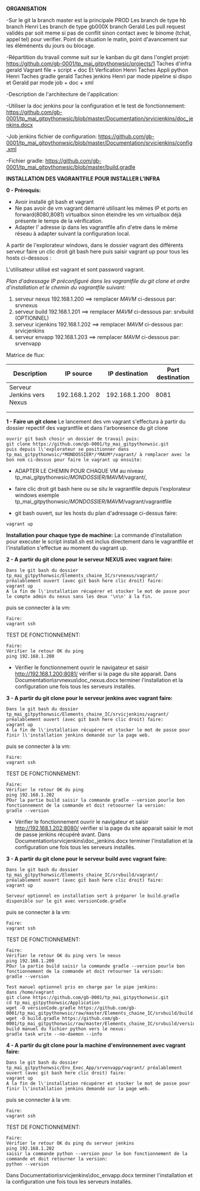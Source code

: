 
**ORGANISATION**

-Sur le git la branch master est la principale PROD
Les branch de type hb branch Henri
Les branch de type gb000X branch Gerald
Les pull request validés par soit meme si pas de conflit sinon contact avec le binome (tchat, appel tel) pour verifier.
Point de situation le matin, point d'avancement sur les éléménents du jours ou blocage.


-Répartition du travail comme suit sur le kanban du git dans l'onglet projet:
https://github.com/gb-0001/tp_mai_gitpythonwsic/projects/1
Taches d'infra gerald Vagrant file + script + doc Et Verfication Henri
Taches Appli python Henri
Taches gradle gerald
Taches jenkins Henri par mode pipeline si dispo et Gerald par mode job + doc + xml

-Description de l'architecture de l'application:


-Utiliser la doc jenkins pour la configuration et le test de fonctionnement:
https://github.com/gb-0001/tp_mai_gitpythonwsic/blob/master/Documentation/srvicjenkins/doc_jenkins.docx

-Job jenkins fichier de configuration:
https://github.com/gb-0001/tp_mai_gitpythonwsic/blob/master/Documentation/srvicjenkins/config.xml

-Fichier gradle:
https://github.com/gb-0001/tp_mai_gitpythonwsic/blob/master/build.gradle





**INSTALLATION DES VAGRANTFILE POUR INSTALLER L'INFRA**

**0 - Prérequis:**
- Avoir installé git bash et vagrant
- Ne pas avoir de vm vagrant démarré utilisant les mêmes IP et ports en forward(8080,8081) virtualbox sinon éteindre les vm virtualbox déjà présente le temps de la vérification.
- Adapter l' adresse ip dans les vagrantfile afin d'etre dans le même réseau à adapter suivant la configuration local.

A partir de l'explorateur windows, dans le dossier vagrant des différents serveur faire un clic droit git bash here puis saisir vagrant up pour tous les hosts ci-dessous :

L'utilisateur utilisé est vagrant et sont password vagrant.

*Plan d'adressage IP préconfiguré dans les vagrantfile du git clone et ordre d'installation et le chemin du vagrantfile suivant:*
1. serveur nexus 192.168.1.200          ==> remplacer *MAVM* ci-dessous par: srvnexus
2. serveur build 192.168.1.201          ==> remplacer *MAVM* ci-dessous par: srvbuild (OPTIONNEL)
3. serveur icjenkins 192.168.1.202      ==> remplacer *MAVM* ci-dessous par: srvicjenkins
4. serveur envapp 192.168.1.203           ==> remplacer *MAVM* ci-dessous par: srvenvapp



Matrice de flux:

| Description               | IP source   | IP destination  | Port destination|
|---------------------------|-------------|-----------------|-----------------|
|Serveur Jenkins vers Nexus |192.168.1.202| 192.168.1.200   |       8081      |
|                           |             |                 |                 |
|                           |             |                 |                 |

**1 - Faire un git clone**
Le lancement des vm vagrant s'effectura à partir du dossier repectif des vagrantfile et dans l'arboresence du git clone
```shell
ouvrir git bash chosir un dossier de travail puis:
git clone https://github.com/gb-0001/tp_mai_gitpythonwsic.git
puis depuis l\'explorateur se positionner dans tp_mai_gitpythonwsic/*MONDOSSIER*/*MAVM*/vagrant/ à remplacer avec le bon nom ci-dessus pour faire le vagrant up ensuite:

```

- ADAPTER LE CHEMIN POUR CHAQUE VM au niveau tp_mai_gitpythonwsic/*MONDOSSIER*/*MAVM*/vagrant/,
- faire clic droit git bash here ou se situ le vagrantfile depuis l'explorateur windows exemple tp_mai_gitpythonwsic/*MONDOSSIER*/*MAVM*/vagrant/vagrantfile

- git bash ouvert, sur les hosts du plan d'adressage ci-dessus faire:
```shell
vagrant up
```



**Installation pour chaque type de machine:**
La commande d'installation pour executer le script install.sh est inclus directement dans le vagrantfile et l'installation s'effectue au moment du vagrant up.

**2 - A partir du git clone pour le serveur NEXUS avec vagrant faire:**

```shell
Dans le git bash du dossier tp_mai_gitpythonwsic/Elements_chaine_IC/srvnexus/vagrant/ préalablement ouvert (avec git bash here clic droit) faire:
vagrant up
A la fin de l\'installation récupérer et stocker le mot de passe pour le compte admin du nexus sans les deux '\n\n' à la fin.

```
puis se connecter à la vm:
```shell
Faire:
vagrant ssh
```

TEST DE FONCTIONNEMENT:
```shell
Faire:
Vérifier le retour OK du ping
ping 192.168.1.200

```
- Vérifier le fonctionnement ouvrir le navigateur et saisir http://192.168.1.200:8081/ vérifier si la page du site apparait.
Dans Documentation\srvnexus\doc_nexus.docx terminer l'installation et la configuration une fois tous les serveurs installés.

**3 - A partir du git clone pour le serveur jenkins avec vagrant faire:**

```shell
Dans le git bash du dossier tp_mai_gitpythonwsic/Elements_chaine_IC/srvicjenkins/vagrant/ préalablement ouvert (avec git bash here clic droit) faire:
vagrant up
A la fin de l\'installation récupérer et stocker le mot de passe pour finir l\'installation jenkins demandé sur la page web.

```
puis se connecter à la vm:
```shell
Faire:
vagrant ssh
```

TEST DE FONCTIONNEMENT:
```shell
Faire:
Vérifier le retour OK du ping
ping 192.168.1.202
POur la partie build saisir la commande gradle --version pourle bon fonctionnement de la commande et doit retoourner la version:
gradle --version
```
- Vérifier le fonctionnement ouvrir le navigateur et saisir http://192.168.1.202:8080/ vérifier si la page du site apparait saisir le mot de passe jenkins récupéré avant.
Dans Documentation\srvicjenkins\doc_jenkins.docx terminer l'installation et la configuration une fois tous les serveurs installés.


**3 - A partir du git clone pour le serveur build avec vagrant faire:**

```shell
Dans le git bash du dossier tp_mai_gitpythonwsic/Elements_chaine_IC/srvbuild/vagrant/ préalablement ouvert (avec git bash here clic droit) faire:
vagrant up

Serveur optionnel en installation sert à préparer le build.gradle disponible sur le git avec versionCode.gradle

```
puis se connecter à la vm:
```shell
Faire:
vagrant ssh
```

TEST DE FONCTIONNEMENT:
```shell
Faire:
Vérifier le retour OK du ping vers le nexus
ping 192.168.1.200
POur la partie build saisir la commande gradle --version pourle bon fonctionnement de la commande et doit retourner la version:
gradle --version

Test manuel optionnel pris en charge par le pipe jenkins:
dans /home/vagrant
git clone https://github.com/gb-0001/tp_mai_gitpythonwsic.git
cd tp_mai_gitpythonwsic/Application
wget -O versionCode.gradle https://github.com/gb-0001/tp_mai_gitpythonwsic/raw/master/Elements_chaine_IC/srvbuild/build.gradle
wget -O build.gradle https://github.com/gb-0001/tp_mai_gitpythonwsic/raw/master/Elements_chaine_IC/srvbuild/versionCode.gradle
build manuel du fichier python vers le nexus:
gradle task write --no-daemon --info

```


**4 - A partir du git clone pour la machine d'environnement avec vagrant faire:**

```shell
Dans le git bash du dossier tp_mai_gitpythonwsic/Env_Exec_App/srvenvapp/vagrant/ préalablement ouvert (avec git bash here clic droit) faire:
vagrant up
A la fin de l\'installation récupérer et stocker le mot de passe pour finir l\'installation jenkins demandé sur la page web.

```
puis se connecter à la vm:
```shell
Faire:
vagrant ssh
```

TEST DE FONCTIONNEMENT:
```shell
Faire:
Vérifier le retour OK du ping du serveur jenkins
ping 192.168.1.202
saisir la commande python --version pour le bon fonctionnement de la commande et doit retourner la version:
python --version
```

Dans Documentation\srvicjenkins\doc_envapp.docx terminer l'installation et la configuration une fois tous les serveurs installés.


